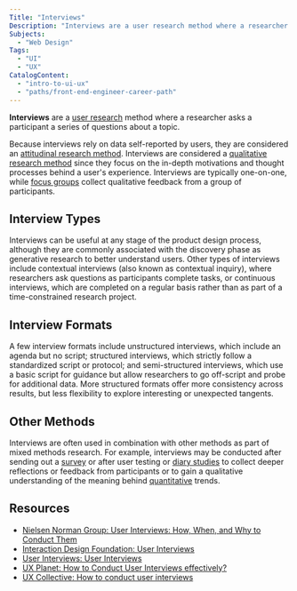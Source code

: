 ```yaml
---
Title: "Interviews"
Description: "Interviews are a user research method where a researcher asks a participant a series of questions about a topic."
Subjects:
  - "Web Design"
Tags:
  - "UI"
  - "UX"
CatalogContent:
  - "intro-to-ui-ux"
  - "paths/front-end-engineer-career-path"
---
```


**Interviews** are a [user research](https://www.codecademy.com/resources/docs/uiux/user-research) method where a researcher asks a participant a series of questions about a topic.

Because interviews rely on data self-reported by users, they are considered an [attitudinal research method](https://www.codecademy.com/resources/docs/uiux/attitudinal-research). Interviews are considered a [qualitative research method](https://www.codecademy.com/resources/docs/uiux/qualitative-research) since they focus on the in-depth motivations and thought processes behind a user's experience. Interviews are typically one-on-one, while [focus groups](https://www.codecademy.com/resources/docs/uiux/focus-groups) collect qualitative feedback from a group of participants.

## Interview Types

Interviews can be useful at any stage of the product design process, although they are commonly associated with the discovery phase as generative research to better understand users. Other types of interviews include contextual interviews (also known as contextual inquiry), where researchers ask questions as participants complete tasks, or continuous interviews, which are completed on a regular basis rather than as part of a time-constrained research project.

## Interview Formats

A few interview formats include unstructured interviews, which include an agenda but no script; structured interviews, which strictly follow a standardized script or protocol; and semi-structured interviews, which use a basic script for guidance but allow researchers to go off-script and probe for additional data. More structured formats offer more consistency across results, but less flexibility to explore interesting or unexpected tangents.

## Other Methods

Interviews are often used in combination with other methods as part of mixed methods research. For example, interviews may be conducted after sending out a [survey](https://www.codecademy.com/resources/docs/uiux/surveys) or after user testing or [diary studies](https://www.codecademy.com/resources/docs/uiux/diary-study) to collect deeper reflections or feedback from participants or to gain a qualitative understanding of the meaning behind [quantitative](https://www.codecademy.com/resources/docs/uiux/quantitative-research) trends.

## Resources

- [Nielsen Norman Group: User Interviews: How, When, and Why to Conduct Them](https://www.nngroup.com/articles/user-interviews/)
- [Interaction Design Foundation: User Interviews](https://www.interaction-design.org/literature/topics/user-interviews)
- [User Interviews: User Interviews](https://www.userinterviews.com/ux-research-field-guide-chapter/user-interviews)
- [UX Planet: How to Conduct User Interviews effectively?](https://uxplanet.org/how-to-conduct-a-user-interview-effectively-fa445c151e2a)
- [UX Collective: How to conduct user interviews](https://uxdesign.cc/how-to-conduct-user-interviews-fe4b8c34b0b7)
